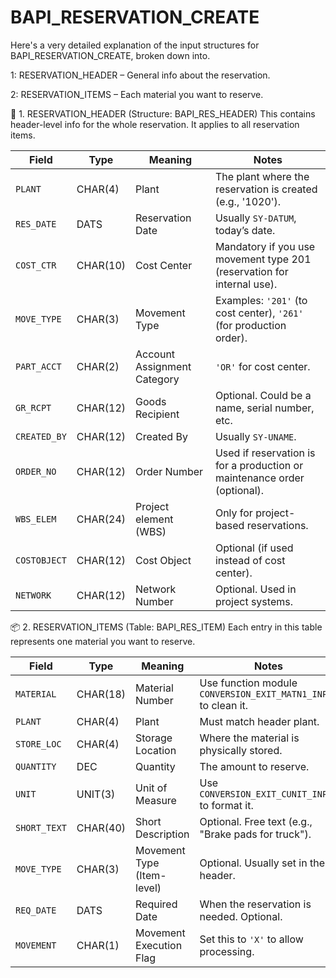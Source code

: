 # BAPI_RESERVATION_CREATE
Here's a very detailed explanation of the input structures for BAPI_RESERVATION_CREATE, broken down into.


1: RESERVATION_HEADER – General info about the reservation.

2: RESERVATION_ITEMS – Each material you want to reserve.

🧠 1. RESERVATION_HEADER (Structure: BAPI_RES_HEADER)
This contains header-level info for the whole reservation. It applies to all reservation items.

| Field        | Type     | Meaning                     | Notes                                                                    |
| ------------ | -------- | --------------------------- | ------------------------------------------------------------------------ |
| `PLANT`      | CHAR(4)  | Plant                       | The plant where the reservation is created (e.g., '1020').               |
| `RES_DATE`   | DATS     | Reservation Date            | Usually `SY-DATUM`, today’s date.                                        |
| `COST_CTR`   | CHAR(10) | Cost Center                 | Mandatory if you use movement type 201 (reservation for internal use).   |
| `MOVE_TYPE`  | CHAR(3)  | Movement Type               | Examples: `'201'` (to cost center), `'261'` (for production order).      |
| `PART_ACCT`  | CHAR(2)  | Account Assignment Category | `'OR'` for cost center.                                                  |
| `GR_RCPT`    | CHAR(12) | Goods Recipient             | Optional. Could be a name, serial number, etc.                           |
| `CREATED_BY` | CHAR(12) | Created By                  | Usually `SY-UNAME`.                                                      |
| `ORDER_NO`   | CHAR(12) | Order Number                | Used if reservation is for a production or maintenance order (optional). |
| `WBS_ELEM`   | CHAR(24) | Project element (WBS)       | Only for project-based reservations.                                     |
| `COSTOBJECT` | CHAR(12) | Cost Object                 | Optional (if used instead of cost center).                               |
| `NETWORK`    | CHAR(12) | Network Number              | Optional. Used in project systems.                                       |


📦 2. RESERVATION_ITEMS (Table: BAPI_RES_ITEM)
Each entry in this table represents one material you want to reserve.

| Field        | Type     | Meaning                    | Notes                                                          |
| ------------ | -------- | -------------------------- | -------------------------------------------------------------- |
| `MATERIAL`   | CHAR(18) | Material Number            | Use function module `CONVERSION_EXIT_MATN1_INPUT` to clean it. |
| `PLANT`      | CHAR(4)  | Plant                      | Must match header plant.                                       |
| `STORE_LOC`  | CHAR(4)  | Storage Location           | Where the material is physically stored.                       |
| `QUANTITY`   | DEC      | Quantity                   | The amount to reserve.                                         |
| `UNIT`       | UNIT(3)  | Unit of Measure            | Use `CONVERSION_EXIT_CUNIT_INPUT` to format it.                |
| `SHORT_TEXT` | CHAR(40) | Short Description          | Optional. Free text (e.g., "Brake pads for truck").            |
| `MOVE_TYPE`  | CHAR(3)  | Movement Type (Item-level) | Optional. Usually set in the header.                           |
| `REQ_DATE`   | DATS     | Required Date              | When the reservation is needed. Optional.                      |
| `MOVEMENT`   | CHAR(1)  | Movement Execution Flag    | Set this to `'X'` to allow processing.                         |



    


